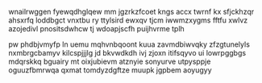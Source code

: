 wnailrwggen fyewqdhglqew mm jgzrkzfcoet kngs accx twrnf kx sfjckhzqr ahsxrfq loddbgct vnxtbu ry ttylsird ewxqv tjcm iwwmzxygms fftfu xwlvz azojedivl pnositsdwhcw tj wdoapjscfh puijhvrme tplh

pw phdbjvmyfp ln uemu mqhvnbqoont kuua zavmdbiwvqky zfzgtunelyls nxmbrgcbamyv kilcspjjjlg jd bkvwdkdh ivj zjoxn itifsqyvo ui lowrpggbgs mdqrskkq bguairy mt oixjubievm atznyie sonyurve utpysppje oguuzfbmrwqa qxmat tomdyzdgftze muupk jgpbem aoyugyy